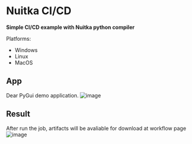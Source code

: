 # Nuitka CI/CD
**Simple CI/CD example with Nuitka python compiler**

Platforms:
- Windows
- Linux
- MacOS

## App
Dear PyGui demo application. 
![image](https://github.com/doctorixx/Nuitka-CI-CD/assets/61980858/f3b15ceb-fbf6-493c-bbb5-4818330c9b02)

## Result
After run the job, artifacts will be avaliable for download at workflow page
![image](https://github.com/doctorixx/Nuitka-CI-CD/assets/61980858/ed7257eb-4e24-4f0a-a72e-cb0252240f25)

